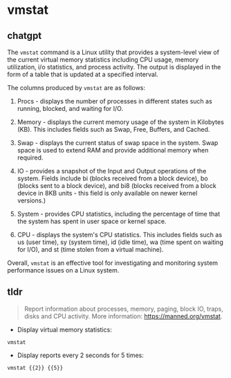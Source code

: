 # vmstat 
## chatgpt 
The `vmstat` command is a Linux utility that provides a system-level view of the current virtual memory statistics including CPU usage, memory utilization, i/o statistics, and process activity. The output is displayed in the form of a table that is updated at a specified interval.

The columns produced by `vmstat` are as follows:

1. Procs - displays the number of processes in different states such as running, blocked, and waiting for I/O.

2. Memory - displays the current memory usage of the system in Kilobytes (KB). This includes fields such as Swap, Free, Buffers, and Cached.

3. Swap - displays the current status of swap space in the system. Swap space is used to extend RAM and provide additional memory when required. 

4. IO - provides a snapshot of the Input and Output operations of the system. Fields include bi (blocks received from a block device), bo (blocks sent to a block device), and bi8 (blocks received from a block device in 8KB units - this field is only available on newer kernel versions.)

5. System - provides CPU statistics, including the percentage of time that the system has spent in user space or kernel space.

6. CPU - displays the system's CPU statistics. This includes fields such as us (user time), sy (system time), id (idle time), wa (time spent on waiting for I/O), and st (time stolen from a virtual machine).

Overall, `vmstat` is an effective tool for investigating and monitoring system performance issues on a Linux system. 

## tldr 
 
> Report information about processes, memory, paging, block IO, traps, disks and CPU activity.
> More information: <https://manned.org/vmstat>.

- Display virtual memory statistics:

`vmstat`

- Display reports every 2 seconds for 5 times:

`vmstat {{2}} {{5}}`
